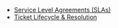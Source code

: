 - [Service Level Agreements (SLAs)](https://github.com/garrynwong/Service-Level-Agreements-SLAs-)
- [Ticket Lifecycle & Resolution](https://github.com/garrynwong/ticket-lifecycle-and-resolution)
